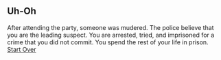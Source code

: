 ## Uh-Oh  
After attending the party, someone was mudered. The police
believe that you are the leading suspect. 
You are arrested, tried, and imprisoned for a crime 
that you did not commit. You spend
the rest of your life in prison.  
[Start Over](../README.md)